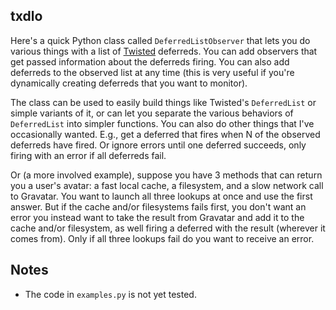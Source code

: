 ## txdlo

Here's a quick Python class called `DeferredListObserver` that lets you do various things with a list of [Twisted](http://twistedmatrix.com) deferreds. You can add observers that get passed information about the deferreds firing. You can also add deferreds to the observed list at any time (this is very useful if you're dynamically creating deferreds that you want to monitor).

The class can be used to easily build things like Twisted's `DeferredList` or simple variants of it, or can let you separate the various behaviors of `DeferredList` into simpler functions. You can also do other things that I've occasionally wanted.  E.g., get a deferred that fires when N of the observed deferreds have fired. Or ignore errors until one deferred succeeds, only firing with an error if all deferreds fail.

Or (a more involved example), suppose you have 3 methods that can return you a user's avatar: a fast local cache, a filesystem, and a slow network call to Gravatar. You want to launch all three lookups at once and use the first answer. But if the cache and/or filesystems fails first, you don't want an error you instead want to take the result from Gravatar and add it to the cache and/or filesystem, as well firing a deferred with the result (wherever it comes from). Only if all three lookups fail do you want to receive an error.

## Notes

* The code in `examples.py` is not yet tested.
